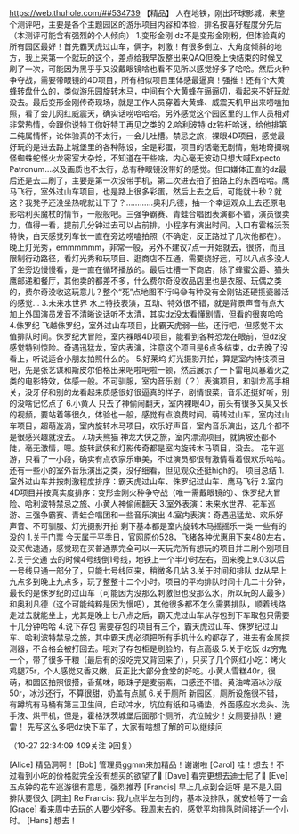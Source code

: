 https://web.thuhole.com/##534739 【精品】
人在地铁，刚出环球影城，来整个测评吧，主要是各个主题园区的游乐项目内容和体验，排名按喜好程度分先后（本测评可能含有强烈的个人倾向）
    1.变形金刚 dz不是变形金刚粉，但体验真的所有园区最好！首先霸天虎过山车，俩字，刺激！有很多倒立、大角度倾斜的地方，我上来第一个就玩的这个，差点给我早饭整出来QAQ但晚上快结束的时候又刷了一次，可能因为黑乎乎又没戴眼镜啥也看不见所以感觉好多了哈哈。然后火种争夺战，需要带眼镜的4D项目，所有相似项目里体感最逼真！强推！还有个大黄蜂转盘什么的，类似游乐园旋转木马，中间有个大黄蜂在逼逼叨，看起来不好玩就没去。最后变形金刚传奇现场，就是工作人员穿着大黄蜂、威震天机甲出来唠嗑拍照，看了会儿网红威震天，确实话唠哈哈哈。另外感觉这个园区里的工作人员相对非常热情，会跟你说特工你好特工再见之类的
    2.哈利波特 dz铁杆哈迷，给他排第二纯属情怀，论体验真的不太行，一会儿吐槽。禁忌之旅，裸眼4D项目，感觉最好玩的是进去路上城堡里的各种陈设，全是彩蛋，项目的话毫无剧情，魁地奇摄魂怪蜘蛛蛇怪火龙密室大杂烩，不知道在干些啥，内心毫无波动只想大喊Expecto Patronum…以及画质也不太行，总有种眼镜没带好的感觉。但口嫌体正直的dz最后还是去二刷了，主要是第一次没带手机，第二次进去拍了拍路上的东西哈哈。鹰马飞行，室外过山车项目，也是路上很多彩蛋，然后上去之后，可能就十秒？就这？我凳子还没坐热呢就让下了？…………奥利凡德，抽一个幸运观众上去还原电影哈利买魔杖的情节，一般般吧。三强争霸赛、青蛙合唱团表演都不错，演员很卖力，值得一看，提前几分钟过去可以占前排，小程序有演出时间。入口有霍格沃茨特快，白天感觉列车长一直在旁边唠嗑拍照（不确定，反正路过了几次他都在）。晚上灯光秀，emmmmmm，非常一般，另外不建议7点一开始就去，很挤，而且限制行动路径，看灯光秀和玩项目、逛商店不互通，需要绕好远，可以八点多没人了坐旁边慢慢看，是一直在循环播放的。最后吐槽一下商店，除了蜂蜜公爵、猫头鹰邮递和餐厅，其他卖的都差不多，什么费尔奇没收品店里也是衣服、玩偶之类的，费尔奇没收这玩意儿？整个“死”点地图不行吗😅有种没有金刚钻还硬揽瓷器活的感觉…
    3.未来水世界 水上特技表演，互动、特效很不错，就是背景声音有点大加上外国演员发音不清晰说话听不太清，其实dz没太看懂剧情，但看的很爽哈哈
    4.侏罗纪 飞越侏罗纪，室外过山车项目，比霸天虎弱一些，还行吧，但感觉不太值排队时间。侏罗纪大冒险，室内裸眼4D项目，能看到各种恐龙在眼前，但dz没感觉特别惊险。奇遇迅猛龙，室内表演，注意这个项目是6点多结束，dz去晚了没看上，听说适合小朋友拍照什么的。
    5.好莱坞 灯光摄影开拍，算是室内特技项目吧，先是张艺谋和斯皮尔伯格出来吧啦吧啦一顿，然后展示了一下雷电风暴着火之类的电影特效，体感一般。不可驯服，室内音乐剧（？）表演项目，和驯龙高手相关，没牙仔和别的龙看起来质感很好很逼真的样子，剧情很菜，音乐还挺好听，别的没啥记忆点了
    6.小黄人 只去了神偷闹翻天，室内裸眼4D，前头有很多又臭又长的视频，要站着等很久，体验也一般，感觉有点浪费时间。萌转过山车，室内过山车项目，超萌漩涡，室内旋转木马项目，欢乐好声音，室内音乐演出，这几个都不是很感兴趣就没去。
    7.功夫熊猫 神龙大侠之旅，室内漂流项目，就俩坡还都不陡，毫无激情，嗯。旋转武侠和灯影传奇都是室内旋转木马项目，没去。
    花车巡游，只看了一小段，确实有点农家乐审美，不过演员都很有激情看着很欢乐哈哈。还有一些小的室外音乐演出之类，没仔细看，但见观众还挺high的。
项目总结
    1.室外过山车并按刺激程度排序：霸天虎过山车、侏罗纪过山车、鹰马飞行
    2.室内4D项目并按真实度排序：变形金刚火种争夺战（唯一需戴眼镜的）、侏罗纪大冒险、哈利波特禁忌之旅、小黄人神偷闹翻天
    3.室外表演：未来水世界、花车巡游、三强争霸赛、青蛙合唱团和一些音乐演出
    4.室内表演：奇遇迅猛龙、欢乐好声音、不可驯服、灯光摄影开拍
    剩下基本都是室内旋转木马摇摇乐一类
一些有的没的
    1.关于门票 今天属于平季日，官网原价528，飞猪各种优惠用下来480左右，没买优速通，感觉现在买普通票完全可以一天玩完所有想玩的项目并二刷个别项目
    2.关于交通 去的时候4号线倒1号线，地铁上一个半小时左右，回来晚上9.03以后一号线只通一部分了，只能七号线回来，稍微多几站
    3.关于时间和排队 dz从早上九点多到晚上九点多，玩了整整十二个小时。项目的平均排队时间十几二十分钟，最长的是侏罗纪的过山车（可能因为没那么刺激但也没那么水，所以玩的人最多）和奥利凡德（这个可能纯粹是因为慢吧），其他很多都不怎么需要排队，顺着线路走过去就能坐上，尤其是晚上七八点之后，霸天虎过山车从存包到下车取包只需要十几分钟哈哈
    4.说下存包 需要存包的项目有三个，霸天虎过山车、侏罗纪过山车、哈利波特禁忌之旅，其中霸天虎必须把所有手机什么的都存了，进去有金属探测器，不合格会被打回去。哦对了存包柜是刷脸的，有点高级
    5.关于吃饭 dz穷鬼一个，带了很多干粮（最后有的没吃完又背回来了），只买了几个网红小吃：烤火鸡腿75r，个人感觉又香又嫩，反正比大部分食堂的好吃。小黄人雪糕40r，很萌，和园区拍照很搭，香蕉味，眼珠子是麦丽素，口感还不错。黄油啤酒冰沙版50r，冰沙还行，不算很甜，奶盖有点腻
    6.关于厕所 新园区，厕所设施很不错，有蹲坑有马桶有第三卫生间，自动冲水，坑位有纸和马桶垫，外面感应水龙头、洗手液、烘干机，但是，霍格沃茨城堡后面那个厕所，坑位贼少！女厕要排队！避雷！
先写这么多吧dz快下车了，大家有啥想了解的可以继续问

（10-27 22:34:09 409关注 9回复）

[Alice] 精品洞啊！
[Bob] 管理员ggmm来加精品！谢谢啦
[Carol] 哇！想去！不过看到小吃的价格就完全没有想买的欲望了🤣
[Dave] 看完更想去迪士尼了🐶
[Eve] 五点钟的花车巡游很有意思，强烈推荐
[Francis] 早上几点到合适呀 是不是入园排队要很久
[洞主] Re Francis: 我九点半左右到的，基本没排队，就安检等了一会
[Grace] 看来周中去玩的人要少好多。我周末去的，感觉平均排队时间接近一个小时。
[Hans] 想去！